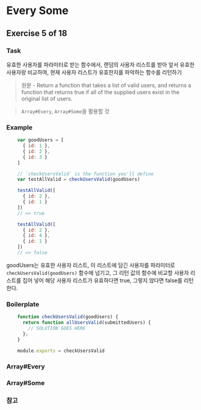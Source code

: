 # Every Some
## Exercise 5 of 18
### Task
유효한 사용자를 파라미터로 받는 함수에서, 랜덤의 사용자 리스트를 받아 앞서 유효한 사용자랑 비교하여, 현재 사용자 리스트가 유효한지를 파악하는 함수를 리턴하기
> 원문 - Return a function that takes a list of valid users, and returns a function that returns true if all of the supplied users exist in the original list of users.

> `Array#Every`, `Array#Some`을 활용할 것

### Example
```javascript
    var goodUsers = [
      { id: 1 },
      { id: 2 },
      { id: 3 }
    ]

    // `checkUsersValid` is the function you'll define
    var testAllValid = checkUsersValid(goodUsers)

    testAllValid([
      { id: 2 },
      { id: 1 }
    ])
    // => true

    testAllValid([
      { id: 2 },
      { id: 4 },
      { id: 1 }
    ])
    // => false
```
goodUsers는 유효한 사용자 리스트, 이 리스트에 담긴 사용자를 파라미터로 `checkUsersValid(goodUsers)` 함수에 넘기고, 그 리턴 값의 함수에 비교할 사용자 리스트를 집어 넣어 해당 사용자 리스트가 유효하다면 true, 그렇지 않다면 false를 리턴한다.

### Boilerplate
```javascript
    function checkUsersValid(goodUsers) {
      return function allUsersValid(submittedUsers) {
        // SOLUTION GOES HERE
      };
    }
    
    module.exports = checkUsersValid
```

### Array#Every

### Array#Some

### 참고

